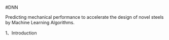 #DNN

Predicting mechanical performance to accelerate the design of novel steels by Machine Learning Algorithms.

1、Introduction
